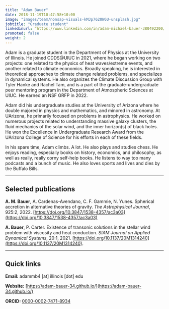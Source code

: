 ```yaml
---
title: "Adam Bauer"
date: 2018-11-19T10:47:58+10:00
image: "images/team/nonsap-visuals-kMJp7620W6U-unsplash.jpg"
jobtitle: "Graduate student"
linkedinurl: “https://www.linkedin.com/in/adam-michael-bauer-380492200/“
promoted: false
weight: 2
---
```


Adam is a graduate student in the Department of Physics at the University of Illinois. He joined CDDS@UIUC in 2021, where he began working on two projects: one related to the physics of heat waves/extreme events, and another related to climate economics. Broadly speaking, he is interested in theoretical approaches to climate change related problems, and specializes in dynamical systems. He also organizes the Climate Discussion Group with Tyler Hanke and Rachel Tam, and is a part of the graduate-undergraduate peer mentoring program in the Department of Atmospheric Sciences at UIUC. He earned an NSF GRFP in 2022.

Adam did his undergraduate studies at the University of Arizona where he double majored in physics and mathematics, and minored in astronomy. At UArizona, he primarily focused on problems in astrophysics. He worked on numerous projects related to understanding massive galaxy clusters, the fluid mechanics of the solar wind, and the inner horizon(s) of black holes. He won the Excellence in Undergraduate Research Award from the UArizona College of Science for his efforts in each of these fields.

In his spare time, Adam climbs. A lot. He also plays and studies chess. He enjoys reading, especially books on history, economics, and philosophy, as well as really, really corny self-help books. He listens to way too many podcasts and a bunch of music. He also loves sports and lives and dies by the Buffalo Bills.

---
## Selected publications
**A. M. Bauer**, A. Cardenas-Avendano, C. F. Gammie, N. Yunes. Spherical accretion in alternative theories of gravity.  *The Astrophysical Journal*, 925:2, 2022. [https://doi.org/10.3847/1538-4357/ac3a03](https://doi.org/10.3847/1538-4357/ac3a03) 

**A. Bauer**, P. Carter. Existence of transonic solutions in the stellar wind problem with viscosity and heat conduction. *SIAM Journal on Applied Dynamical Systems*, 20:1, 2021. [https://doi.org/10.1137/20M1314240](https://doi.org/10.1137/20M1314240).

---
## Quick links

**Email:** adammb4 [at] illinois [dot] edu

**Website:** [https://adam-bauer-34.github.io/](https://adam-bauer-34.github.io/)

**ORCID:** [0000-0002-7471-8934](https://orcid.org/0000-0002-7471-8934)